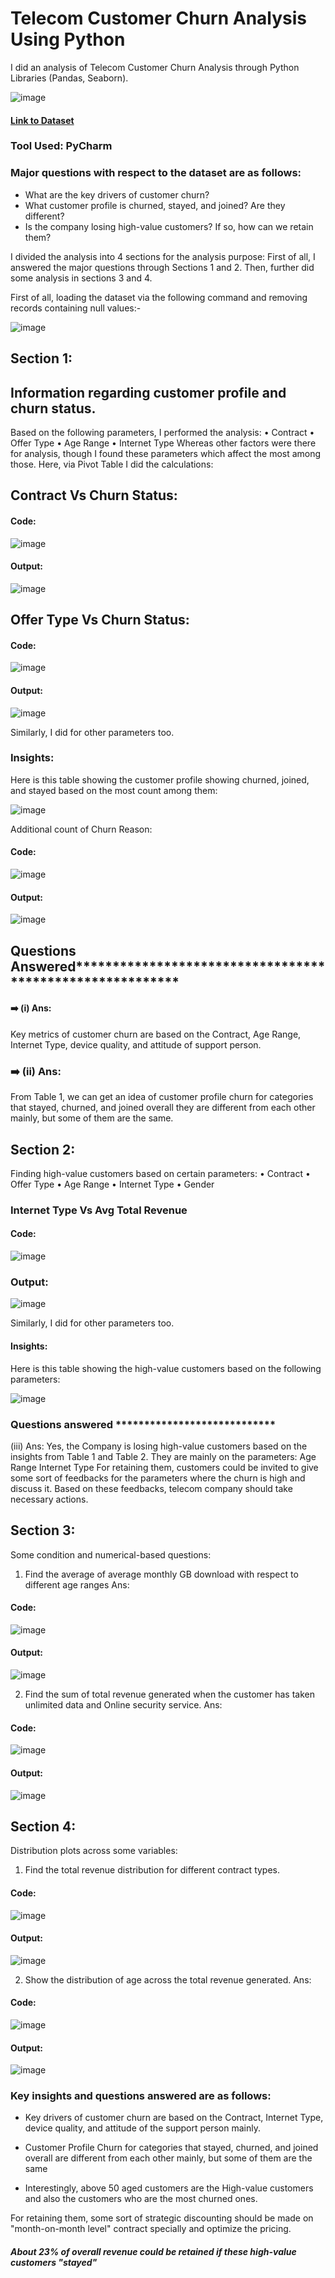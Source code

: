 # Telecom Customer Churn Analysis Using Python

I did an analysis of Telecom Customer Churn Analysis through Python Libraries (Pandas, Seaborn).

![image](https://user-images.githubusercontent.com/72240938/232255659-1e8fea4e-22fd-4a5c-96d1-61424a893520.png)


#### [Link to Dataset](https://drive.google.com/file/d/1L_0EhArWRIvEg8oZ7jfWgP-mu8MciJhk/view?usp=share_link)

### Tool Used: PyCharm

### Major questions with respect to the dataset are as follows:
* What are the key drivers of customer churn?
*  What customer profile is churned, stayed, and joined? Are they different?
*  Is the company losing high-value customers? If so, how can we retain them?


I divided the analysis into 4 sections for the analysis purpose:
First of all, I answered the major questions through Sections 1 and 2.
Then, further did some analysis in sections 3 and 4.

First of all, loading the dataset via the following command and removing records containing null values:-

![image](https://user-images.githubusercontent.com/72240938/232255017-5ead1df7-9dad-45d0-a270-56666c296ad3.png)

## Section 1:
## Information regarding customer profile and churn status.

Based on the following parameters, I performed the analysis:
• Contract
• Offer Type
• Age Range
• Internet Type
Whereas other factors were there for analysis, though I found these parameters which affect the most among those.
Here, via Pivot Table I did the calculations:

## Contract Vs Churn Status:

#### Code:
![image](https://user-images.githubusercontent.com/72240938/232255218-21e8e8af-9222-440b-a36d-8261ef7bbdae.png)

#### Output:

![image](https://user-images.githubusercontent.com/72240938/232255225-70561876-007d-4dca-bcad-48eac3715c4b.png)

## Offer Type Vs Churn Status:

#### Code:

![image](https://user-images.githubusercontent.com/72240938/232255268-718cb69c-49bc-4d9f-8514-c00acf04abce.png)

#### Output:

![image](https://user-images.githubusercontent.com/72240938/232255274-6ff75796-e552-43d0-a7a6-5cba8e2b1cfd.png)


Similarly, I did for other parameters too.

### Insights:

Here is this table showing the customer profile showing churned, joined, and stayed based on the most count among them:

![image](https://user-images.githubusercontent.com/72240938/232255321-8ae2d2da-3f29-4625-aca0-5522d985827d.png)


Additional count of Churn Reason:

#### Code:

![image](https://user-images.githubusercontent.com/72240938/232255331-ff21f918-36f8-4daa-9887-7bc3ee25e6d2.png)

#### Output:

![image](https://user-images.githubusercontent.com/72240938/232255340-a0ccaae4-b1be-4df8-ad34-1705e8e3948c.png)


## Questions Answered*********************************************************

#### ➡️ (i) Ans:
Key metrics of customer churn  are based on the Contract, Age Range, Internet Type, device quality, and attitude of support person.
### ➡️ (ii) Ans:
From Table 1, we can get an idea of customer profile churn for categories that stayed, churned, and joined overall they are different from each other mainly, but some of them are the same.


## Section 2:

Finding high-value customers based on certain parameters:
• Contract
• Offer Type
• Age Range
• Internet Type
• Gender


### Internet Type Vs Avg Total Revenue

#### Code:

![image](https://user-images.githubusercontent.com/72240938/232255374-e584c7bf-c5ce-452b-a0fc-5ce3d20ce578.png)

### Output:

![image](https://user-images.githubusercontent.com/72240938/232255424-279b5cee-bfd7-4f76-b3d1-8046b3ff00db.png)


Similarly, I did for other parameters too.

#### Insights:
Here is this table showing the high-value customers based on the following parameters:

![image](https://user-images.githubusercontent.com/72240938/232255463-473a6f82-458f-4430-9612-02b7de032766.png)

### Questions answered ****************************

(iii) Ans:
Yes, the Company is losing high-value customers based on the insights from Table 1 and Table 2.
They are mainly on the parameters:
Age Range
Internet Type
For retaining them, customers could be invited to give some sort of feedbacks for the parameters where the churn is high and discuss it.
Based on these feedbacks, telecom company should take necessary actions.



## Section 3:

Some condition and numerical-based questions:
1. Find the average of average monthly GB download with respect to different age ranges
Ans:
#### Code:

![image](https://user-images.githubusercontent.com/72240938/232255537-a9d1967c-d909-4ef9-88e5-1fa262a15b29.png)


#### Output:
![image](https://user-images.githubusercontent.com/72240938/232255541-ab4b4aec-00f4-4499-9fb4-dd50169218ef.png)

2. Find the sum of total revenue generated when the customer has taken unlimited data and Online security service.
Ans:

#### Code:
![image](https://user-images.githubusercontent.com/72240938/232255557-8a90748d-f35d-45c7-ae83-a3e27458c3b6.png)


#### Output:
![image](https://user-images.githubusercontent.com/72240938/232255568-406a5e19-f373-45cd-bd77-cfe140230b68.png)


## Section 4:

Distribution plots across some variables:
1. Find the total revenue distribution for different contract types.

#### Code:

![image](https://user-images.githubusercontent.com/72240938/232255583-39240419-2232-4d0b-b747-c956a0044084.png)


#### Output:

![image](https://user-images.githubusercontent.com/72240938/232255591-c22365e3-909c-4c3b-b800-83163409df96.png)



2. Show the distribution of age across the total revenue generated.
Ans:
#### Code:

![image](https://user-images.githubusercontent.com/72240938/232255594-e6b36f27-bf52-4f49-98df-a3f3bb4f4006.png)


#### Output:

![image](https://user-images.githubusercontent.com/72240938/232255599-4926f2d1-62f5-43c5-a40f-147d7e63d416.png)



### Key insights and questions answered are as follows:

* Key drivers of customer churn are based on the Contract, Internet Type, device quality, and attitude of the support person mainly.

* Customer Profile Churn for categories that stayed, churned, and joined overall are different from each other mainly, but some of them are the same

* Interestingly, above 50 aged customers are the High-value customers and also the customers who are the most churned ones.
  
For retaining them, some sort of strategic discounting should be made on "month-on-month level" contract specially and optimize the pricing. 

##### About 23% of overall revenue could be retained if these high-value customers "stayed" 




























































































































































































































